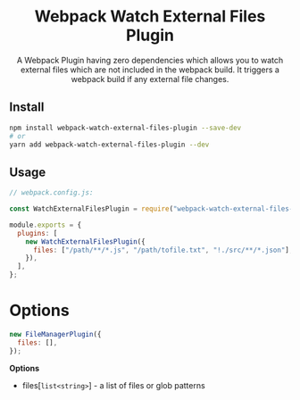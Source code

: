 <div align="center">
  <h1>Webpack Watch External Files Plugin</h1>
  <p>A Webpack Plugin having zero dependencies which allows you to watch external files which are not included in the webpack build. It triggers a webpack build if any external file changes.</p>
</div>

## Install

```bash
npm install webpack-watch-external-files-plugin --save-dev
# or
yarn add webpack-watch-external-files-plugin --dev
```

## Usage

```js
// webpack.config.js:

const WatchExternalFilesPlugin = require("webpack-watch-external-files-plugin");

module.exports = {
  plugins: [
    new WatchExternalFilesPlugin({
      files: ["/path/**/*.js", "/path/tofile.txt", "!./src/**/*.json"],
    }),
  ],
};
```

# Options

```js
new FileManagerPlugin({
  files: [],
});
```

**Options**

- files[`list<string>`] - a list of files or glob patterns
